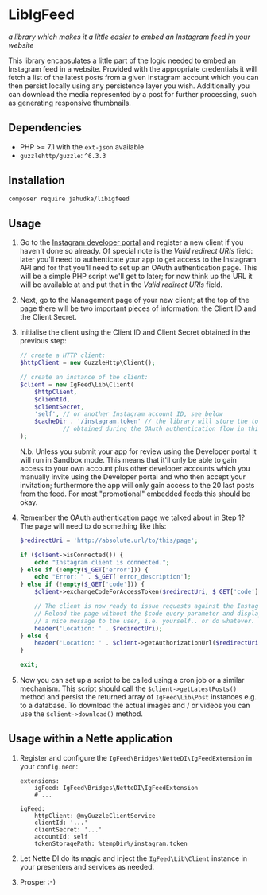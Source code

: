 # LibIgFeed

*a library which makes it a little easier to embed an Instagram feed in your website*

This library encapsulates a little part of the logic needed to embed an Instagram feed
in a website. Provided with the appropriate credentials it will fetch a list of the latest
posts from a given Instagram account which you can then persist locally using any persistence
layer you wish. Additionally you can download the media represented by a post for
further processing, such as generating responsive thumbnails.

## Dependencies
 - PHP >= 7.1 with the `ext-json` available
 - `guzzlehttp/guzzle`: `^6.3.3`

## Installation

```bash
composer require jahudka/libigfeed
```

## Usage

 1. Go to the [Instagram developer portal](https://www.instagram.com/developer/clients/manage/)
    and register a new client if you haven't done so already. Of special note is the *Valid
    redirect URIs* field: later you'll need to authenticate your app to get access to the Instagram
    API and for that you'll need to set up an OAuth authentication page. This will be a simple
    PHP script we'll get to later; for now think up the URL it will be available at and put that
    in the *Valid redirect URIs* field.
    
 2. Next, go to the Management page of your new client; at the top of the page there will be
    two important pieces of information: the Client ID and the Client Secret.
    
 3. Initialise the client using the Client ID and Client Secret obtained in the previous step:
    ```php
    // create a HTTP client:
    $httpClient = new GuzzleHttp\Client();

    // create an instance of the client:
    $client = new IgFeed\Lib\Client(
        $httpClient,
        $clientId,
        $clientSecret,
        'self', // or another Instagram account ID, see below
        $cacheDir . '/instagram.token' // the library will store the token
                // obtained during the OAuth authentication flow in this file
    );
    ```

    N.b. Unless you submit your app for review using the Developer portal it will run in
    Sandbox mode. This means that it'll only be able to gain access to your own account
    plus other developer accounts which you manually invite using the Developer portal
    and who then accept your invitation; furthermore the app will only gain access to
    the 20 last posts from the feed. For most "promotional" embedded feeds this should
    be okay.
    
 4. Remember the OAuth authentication page we talked about in Step 1? The page will need
    to do something like this:
    ```php
    $redirectUri = 'http://absolute.url/to/this/page';

    if ($client->isConnected()) {
        echo "Instagram client is connected.";
    } else if (!empty($_GET['error'])) {
        echo "Error: " . $_GET['error_description'];
    } else if (!empty($_GET['code'])) {
        $client->exchangeCodeForAccessToken($redirectUri, $_GET['code']);
    
        // The client is now ready to issue requests against the Instagram API.
        // Reload the page without the $code query parameter and display
        // a nice message to the user, i.e. yourself.. or do whatever.
        header('Location: ' . $redirectUri);
    } else {
        header('Location: ' . $client->getAuthorizationUrl($redirectUri));
    }

    exit;
    ```
    
 5. Now you can set up a script to be called using a cron job or a similar mechanism.
    This script should call the `$client->getLatestPosts()` method and persist
    the returned array of `IgFeed\Lib\Post` instances e.g. to a database.
    To download the actual images and / or videos you can use the `$client->download()`
    method.

## Usage within a Nette application
 1. Register and configure the `IgFeed\Bridges\NetteDI\IgFeedExtension` in your `config.neon`:
    ```neon
    extensions:
        igFeed: IgFeed\Bridges\NetteDI\IgFeedExtension
        # ...
    
    igFeed:
        httpClient: @myGuzzleClientService
        clientId: '...'
        clientSecret: '...'
        accountId: self
        tokenStoragePath: %tempDir%/instagram.token
    ```

 2. Let Nette DI do its magic and inject the `IgFeed\Lib\Client` instance
    in your presenters and services as needed.
 
 3. Prosper :-)

